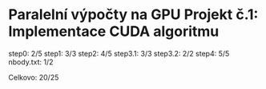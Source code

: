 # Paralelní výpočty na GPU Projekt č.1: Implementace CUDA algoritmu

step0: 2/5
step1: 3/3
step2: 4/5
step3.1: 3/3
step3.2: 2/2
step4: 5/5
nbody.txt: 1/2

Celkovo: 20/25